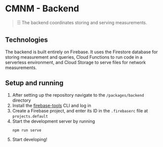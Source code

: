 # CMNM - Backend

> 🗄️ The backend coordinates storing and serving measurements.

## Technologies
The backend is built entirely on Firebase. It uses the Firestore database for storing measurement and queries, Cloud Functions to run code in a serverless environment, and Cloud Storage to serve files for network measurements.

## Setup and running
1. After setting up the repository navigate to the `/packages/backend` directory
2. Install the [firebase-tools](https://www.npmjs.com/package/firebase-tools) CLI and log in
3. Create a Firebase project, and enter its ID in the `.firebaserc` file at `projects.default`
4. Start the development server by running
   ```bash
   npm run serve
   ```
5. Start developing!

